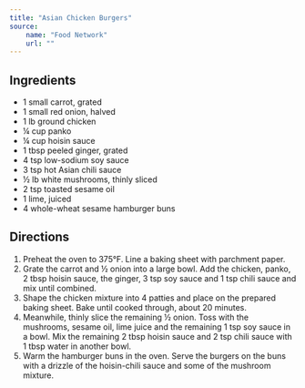 ```yaml
---
title: "Asian Chicken Burgers"
source:
    name: "Food Network"
    url: ""
---
```


## Ingredients

-   1 small carrot, grated
-   1 small red onion, halved
-   1 lb ground chicken
-   ¼ cup panko
-   ¼ cup hoisin sauce
-   1 tbsp peeled ginger, grated
-   4 tsp low-sodium soy sauce
-   3 tsp hot Asian chili sauce
-   ½ lb white mushrooms, thinly sliced
-   2 tsp toasted sesame oil
-   1 lime, juiced
-   4 whole-wheat sesame hamburger buns

## Directions

1. Preheat the oven to 375°F. Line a baking sheet with parchment paper.
1. Grate the carrot and ½ onion into a large bowl. Add the chicken, panko, 2 tbsp hoisin sauce, the ginger, 3 tsp soy sauce and 1 tsp chili sauce and mix until combined.
1. Shape the chicken mixture into 4 patties and place on the prepared baking sheet. Bake until cooked through, about 20 minutes.
1. Meanwhile, thinly slice the remaining ½ onion. Toss with the mushrooms, sesame oil, lime juice and the remaining 1 tsp soy sauce in a bowl. Mix the remaining 2 tbsp hoisin sauce and 2 tsp chili sauce with 1 tbsp water in another bowl.
1. Warm the hamburger buns in the oven. Serve the burgers on the buns with a drizzle of the hoisin-chili sauce and some of the mushroom mixture.
